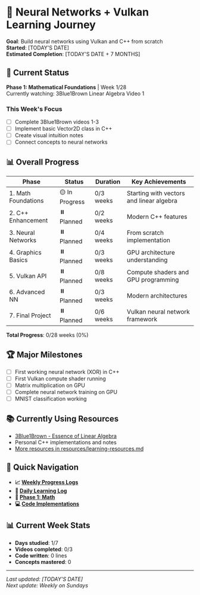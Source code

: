 # 🚀 Neural Networks + Vulkan Learning Journey

**Goal**: Build neural networks using Vulkan and C++ from scratch  
**Started**: [TODAY'S DATE]  
**Estimated Completion**: [TODAY'S DATE + 7 MONTHS]

## 🎯 Current Status
**Phase 1: Mathematical Foundations** | Week 1/28  
Currently watching: 3Blue1Brown Linear Algebra Video 1

### This Week's Focus
- [ ] Complete 3Blue1Brown videos 1-3
- [ ] Implement basic Vector2D class in C++
- [ ] Create visual intuition notes
- [ ] Connect concepts to neural networks

## 📊 Overall Progress

| Phase | Status | Duration | Key Achievements |
|-------|--------|----------|------------------|
| 1. Math Foundations | 🟡 In Progress | 0/3 weeks | Starting with vectors and linear algebra |
| 2. C++ Enhancement | ⏸️ Planned | 0/2 weeks | Modern C++ features |
| 3. Neural Networks | ⏸️ Planned | 0/4 weeks | From scratch implementation |
| 4. Graphics Basics | ⏸️ Planned | 0/3 weeks | GPU architecture understanding |
| 5. Vulkan API | ⏸️ Planned | 0/8 weeks | Compute shaders and GPU programming |
| 6. Advanced NN | ⏸️ Planned | 0/3 weeks | Modern architectures |
| 7. Final Project | ⏸️ Planned | 0/6 weeks | Vulkan neural network framework |

**Total Progress**: 0/28 weeks (0%)

## 🏆 Major Milestones
- [ ] First working neural network (XOR) in C++
- [ ] First Vulkan compute shader running
- [ ] Matrix multiplication on GPU
- [ ] Complete neural network training on GPU
- [ ] MNIST classification working

## 📚 Currently Using Resources
- [3Blue1Brown - Essence of Linear Algebra](https://youtube.com/playlist?list=PLZHQObOWTQDPD3MizzM2xVFitgF8hE_ab)
- Personal C++ implementations and notes
- [More resources in resources/learning-resources.md](./resources/learning-resources.md)

## 🔗 Quick Navigation
- **📈 [Weekly Progress Logs](./progress/)**
- **📖 [Daily Learning Log](./progress/daily-log.md)**
- **🧮 [Phase 1: Math](./phase-01-math/)**
- **💻 [Code Implementations](./phase-01-math/cpp-implementations/)**

## 📊 Current Week Stats
- **Days studied**: 1/7
- **Videos completed**: 0/3
- **Code written**: 0 lines
- **Concepts mastered**: 0

---

*Last updated: [TODAY'S DATE]*  
*Next update: Weekly on Sundays*